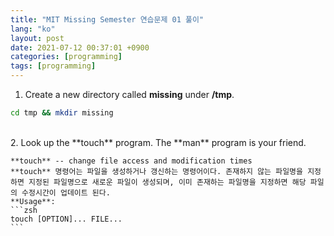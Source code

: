 ```yaml
---
title: "MIT Missing Semester 연습문제 01 풀이"
lang: "ko"
layout: post
date: 2021-07-12 00:37:01 +0900
categories: [programming]
tags: [programming]
---
```

1. Create a new directory called **missing** under **/tmp**.
```zsh
cd tmp && mkdir missing
```
<br />
2. Look up the **touch** program. The **man** program is your friend.
<br />

    **touch** -- change file access and modification times
    **touch** 명령어는 파일을 생성하거나 갱신하는 명령어이다. 존재하지 않는 파일명을 지정하면 지정된 파일명으로 새로운 파일이 생성되며, 이미 존재하는 파일명을 지정하면 해당 파일의 수정시간이 업데이트 된다.
    **Usage**:
    ```zsh
    touch [OPTION]... FILE...
    ```

<br />
